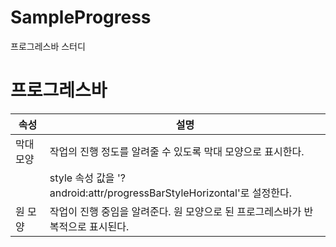 # SampleProgress
프로그레스바 스터디


# 프로그레스바

|속성|설명|
|------|---|
|막대 모양|작업의 진행 정도를 알려줄 수 있도록 막대 모양으로 표시한다.
||style 속성 값을 '?android:attr/progressBarStyleHorizontal'로 설정한다.|
|원 모양|작업이 진행 중임을 알려준다. 원 모양으로 된 프로그레스바가 반복적으로 표시된다.|
